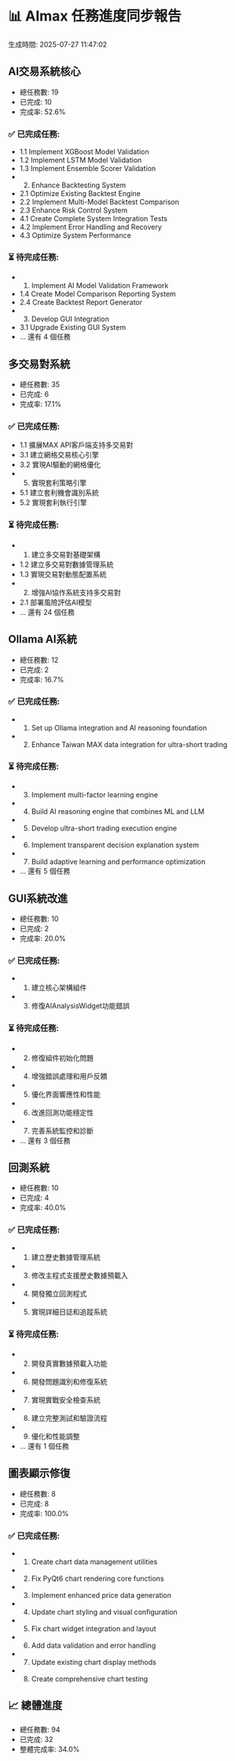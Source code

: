 # 📊 AImax 任務進度同步報告
生成時間: 2025-07-27 11:47:02

## AI交易系統核心
- 總任務數: 19
- 已完成: 10
- 完成率: 52.6%

### ✅ 已完成任務:
- 1.1 Implement XGBoost Model Validation
- 1.2 Implement LSTM Model Validation
- 1.3 Implement Ensemble Scorer Validation
- 2. Enhance Backtesting System
- 2.1 Optimize Existing Backtest Engine
- 2.2 Implement Multi-Model Backtest Comparison
- 2.3 Enhance Risk Control System
- 4.1 Create Complete System Integration Tests
- 4.2 Implement Error Handling and Recovery
- 4.3 Optimize System Performance

### ⏳ 待完成任務:
- 1. Implement AI Model Validation Framework
- 1.4 Create Model Comparison Reporting System
- 2.4 Create Backtest Report Generator
- 3. Develop GUI Integration
- 3.1 Upgrade Existing GUI System
- ... 還有 4 個任務

## 多交易對系統
- 總任務數: 35
- 已完成: 6
- 完成率: 17.1%

### ✅ 已完成任務:
- 1.1 擴展MAX API客戶端支持多交易對
- 3.1 建立網格交易核心引擎
- 3.2 實現AI驅動的網格優化
- 5. 實現套利策略引擎
- 5.1 建立套利機會識別系統
- 5.2 實現套利執行引擎

### ⏳ 待完成任務:
- 1. 建立多交易對基礎架構
- 1.2 建立多交易對數據管理系統
- 1.3 實現交易對動態配置系統
- 2. 增強AI協作系統支持多交易對
- 2.1 部署風險評估AI模型
- ... 還有 24 個任務

## Ollama AI系統
- 總任務數: 12
- 已完成: 2
- 完成率: 16.7%

### ✅ 已完成任務:
- 1. Set up Ollama integration and AI reasoning foundation
- 2. Enhance Taiwan MAX data integration for ultra-short trading

### ⏳ 待完成任務:
- 3. Implement multi-factor learning engine
- 4. Build AI reasoning engine that combines ML and LLM
- 5. Develop ultra-short trading execution engine
- 6. Implement transparent decision explanation system
- 7. Build adaptive learning and performance optimization
- ... 還有 5 個任務

## GUI系統改進
- 總任務數: 10
- 已完成: 2
- 完成率: 20.0%

### ✅ 已完成任務:
- 1. 建立核心架構組件
- 3. 修復AIAnalysisWidget功能錯誤

### ⏳ 待完成任務:
- 2. 修復組件初始化問題
- 4. 增強錯誤處理和用戶反饋
- 5. 優化界面響應性和性能
- 6. 改進回測功能穩定性
- 7. 完善系統監控和診斷
- ... 還有 3 個任務

## 回測系統
- 總任務數: 10
- 已完成: 4
- 完成率: 40.0%

### ✅ 已完成任務:
- 1. 建立歷史數據管理系統
- 3. 修改主程式支援歷史數據預載入
- 4. 開發獨立回測程式
- 5. 實現詳細日誌和追蹤系統

### ⏳ 待完成任務:
- 2. 開發真實數據預載入功能
- 6. 開發問題識別和修復系統
- 7. 實現實戰安全檢查系統
- 8. 建立完整測試和驗證流程
- 9. 優化和性能調整
- ... 還有 1 個任務

## 圖表顯示修復
- 總任務數: 8
- 已完成: 8
- 完成率: 100.0%

### ✅ 已完成任務:
- 1. Create chart data management utilities
- 2. Fix PyQt6 chart rendering core functions
- 3. Implement enhanced price data generation
- 4. Update chart styling and visual configuration
- 5. Fix chart widget integration and layout
- 6. Add data validation and error handling
- 7. Update existing chart display methods
- 8. Create comprehensive chart testing

## 📈 總體進度
- 總任務數: 94
- 已完成: 32
- 整體完成率: 34.0%
